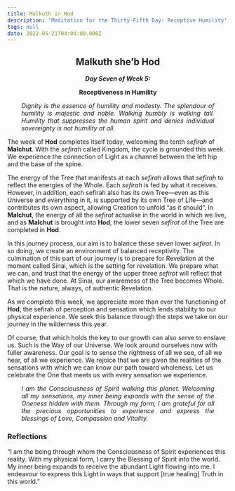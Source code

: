 ```yaml
---
title: Malkuth in Hod
description: 'Meditation for the Thirty-Fifth Day: Receptive Humility'
tags: null
date: 2022-05-21T04:04:00.000Z
---
```


<div style="font-weight: bold; text-align:center">
<h2>Malkuth she’b Hod</h2>
<i>Day Seven of Week 5:</i> 
<p>Receptiveness in Humility</p>

</div>
<div style="text-align: justify; margin-left: 2rem; margin-right: 2rem;">

_Dignity is the essence of humility and modesty. The splendour of humility is majestic and noble. Walking humbly is walking tall. Humility that suppresses the human spirit and denies individual sovereignty is not humility at all._

</div>

The week of **Hod** completes itself today, welcoming the tenth _sefirah_ of **Malchut**. With the _sefirah_ called Kingdom, the cycle is grounded this week. We experience the connection of Light as a channel between the left hip and the base of the spine.

The energy of the Tree that manifests at each _sefirah_ allows that _sefirah_ to reflect the energies of the Whole. Each _sefirah_ is fed by what it receives. However, in addition, each sefirah also has its own Tree&mdash;even as this Universe and everything in it, is supported by its own Tree of Life&mdash;and contributes its own aspect, allowing Creation to unfold “as it should”. In **Malchut**, the energy of all the _sefirot_ actualise in the world in which we live, and as **Malchut** is brought into **Hod**, the lower seven _sefirot_ of the Tree are completed in **Hod**.

In this journey process, our aim is to balance these seven lower _sefirot_. In so doing, we create an environment of balanced receptivity. The culmination of this part of our journey is to prepare for Revelation at the moment called Sinai, which is the setting for revelation. We prepare what we can, and trust that the energy of the upper three _sefirot_ will reflect that which we have done. At Sinai, our awaremess of the Tree becomes Whole. That is the nature, always, of authentic Revelation.

As we complete this week, we appreciate more than ever the functioning of **Hod**, the sefirah of perception and sensation which lends stability to our physical experience. We seek this balance through the steps we take on our journey in the wilderness this year.

Of course, that which holds the key to our growth can also serve to enslave us. Such is the Way of our Universe. We look around ourselves now with fuller awareness. Our goal is to sense the rightness of all we see, of all we hear, of all we experience. We rejoice that we are given the realities of the sensations with which we can know our path toward wholeness. Let us celebrate the One that meets us with every sensation we experience.

<div style="text-align: justify; margin-left: 2rem; margin-right: 2rem;">

_I am the Consciousness of Spirit walking this planet. Welcoming all my sensations, my inner being expands with the sense of the Oneness hidden with them. Through my form, I am grateful for all the precious opportunities to experience and express the blessings of Love, Compassion and Vitality._

</div>

<h3>Reflections</h3>

“I am the being through whom the Consciousness of Spirit experiences this reality. With my physical form, I carry the Blessing of Spirit into the world. My inner being expands to receive the abundant Light flowing into me. I endeavour to express this Light in ways that support [true healing] Truth in this world.”
